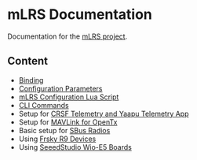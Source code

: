 # mLRS Documentation #

Documentation for the [mLRS project](https://github.com/olliw42/mLRS).


## Content ##

- [Binding](docs/BINDING.md)
- [Configuration Parameters](docs/PARAMETERS.md)
- [mLRS Configuration Lua Script](docs/LUA.md)
- [CLI Commands](docs/CLI.md)
- Setup for [CRSF Telemetry and Yaapu Telemetry App](docs/CRSF.md)
- Setup for [MAVLink for OpenTx](docs/MAVLINK_FOR_OPENTX.md)
- Basic setup for [SBus Radios](docs/BASIC_SETUP.md)
- Using [Frsky R9 Devices](docs/FRSKY_R9.md)
- Using [SeeedStudio Wio-E5 Boards](docs/SEEEDSTUDIO_WIO_E5.md)

